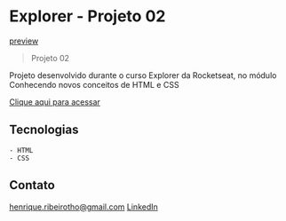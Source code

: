 # Explorer - Projeto 02

[preview](./.github/preview.png)

> Projeto 02

Projeto desenvolvido durante o curso Explorer da Rocketseat, no módulo Conhecendo novos conceitos de HTML e CSS

[Clique aqui para acessar](https://henriquetho.github.io/projeto02-explorer/)

## Tecnologias

    - HTML
    - CSS

## Contato

henrique.ribeirotho@gmail.com
[LinkedIn](https://www.linkedin.com/in/henrique-thomazin-068922162/)